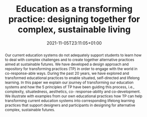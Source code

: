 ---
members: ["PLevy"]
slug: education-as-a-transforming-practice-designing-together-for-complex-sustainable-living
title: "Education as a transforming practice: designing together for complex, sustainable living"
layout: publi
searchFilter: Publication
searchWeight: 8
publitype: inproceedings
subsection: conference
transformpractices: true
researchpage: true
research: 
    -  transformingpractices
institution:
    heig: 1
    logo: TUe
    short: 'TU/e'
    name: "Eindhoven University of Technology"
    web: "https://www.tue.nl/en/"
    colo: "#c72125"
chaire: false
date: 2021-11-05T23:11:05+01:00
citation:
    authors:
        1: ["Hummels", "Caroline", "C.C.M."]
        2: ["Levy", "Pierre", "P."]
    title: "Education as a transforming practice: designing together for complex, sustainable living"
    proceedings: "the Proceedings of Relating Systems Thinking and Design 2021 Symposium, RSD10. Delft, The Netherlands"
    year: 2021
    firstpage: "CD"
    publisher: ["", "Delft, The Netherlands"]
reference: "Hummels, C.C.M., & Lévy, P. (2021). Education as a transforming practice: designing together for complex, sustainable living. In Proceedings of Relating Systems Thinking and Design 2021 Symposium, RSD10. Delft, The Netherlands."
abstract: "Our current education systems do not adequately support students to learn how to deal with complex challenges and to create together alternative practices aimed at sustainable futures. We have developed a design approach and repository for transforming practices (TP) in order to engage with the world in co-response-able ways. During the past 20 years, we have explored and transformed educational practices to enable situated, self-directed and lifelong learning. In this paper we explain our journey of transforming our education systems and how the 5 principles of TP have been guiding this process, i.e., complexity, situatedness, aesthetics, co- response-ability and co-development. We illustrate with examples from our own educational practices how TP can help transforming current education systems into corresponding lifelong learning practices that support designers and participants in designing for alternative complex, sustainable futures."
link:
    1: ["paper", "paper", "https://1drv.ms/b/s!AnQx_v88q65QgYHxKMy9UCtuRrgfT2Y?e=Qdi7d3"]
    2: ["website", "website", "https://rsdsymposium.org/education-as-a-transforming-practice-preparing-together-for-complex-sustainable-futures"]
    5: ["article", "paper", "https://research.tue.nl/en/publications/education-as-a-transforming-practice-designing-together-for-compl"]
---